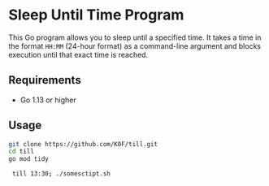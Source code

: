 # Sleep Until Time Program

This Go program allows you to sleep until a specified time. It takes a time in the format `HH:MM` (24-hour format) as a command-line argument and blocks execution until that exact time is reached.

## Requirements

- Go 1.13 or higher

## Usage

   ```sh
   git clone https://github.com/K0F/till.git
   cd till
   go mod tidy
   ```

   ```sh
	till 13:30; ./somesctipt.sh
   ```

